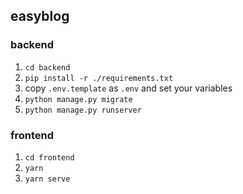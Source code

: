 ## easyblog
### backend
1. `cd backend`
2. `pip install -r ./requirements.txt`
3. copy `.env.template` as `.env` and set your variables
4. `python manage.py migrate`
5. `python manage.py runserver`




### frontend
1. `cd frontend`
2. `yarn`
3. `yarn serve`
